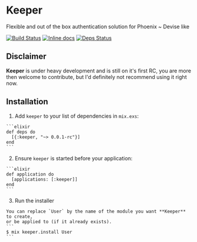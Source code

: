 # Keeper

Flexible and out of the box authentication solution for Phoenix ~ Devise like

[![Build Status](https://travis-ci.org/joaomdmoura/keeper.svg?branch=master)](https://travis-ci.org/joaomdmoura/keeper)
[![Inline docs](http://inch-ci.org/github/joaomdmoura/keeper.svg)](http://inch-ci.org/github/joaomdmoura/keeper)
[![Deps Status](https://beta.hexfaktor.org/badge/all/github/joaomdmoura/keeper.svg)](https://beta.hexfaktor.org/github/joaomdmoura/keeper)

## Disclaimer
**Keeper** is under heavy development and is still on it's first RC, you are more then welcome to contribute, but I'd definitely not recommend using it right now.

## Installation

  1. Add `keeper` to your list of dependencies in `mix.exs`:

    ```elixir
    def deps do
      [{:keeper, "~> 0.0.1-rc"}]
    end
    ```

  2. Ensure `keeper` is started before your application:

    ```elixir
    def application do
      [applications: [:keeper]]
    end
    ```

  3. Run the installer

    You can replace `User` by the name of the module you want **Keeper** to create,
    or be applied to (if it already exists).
    ```
    $ mix keeper.install User
    ```
